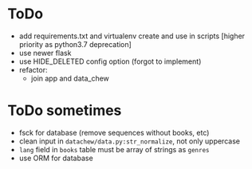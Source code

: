# ToDo

- add requirements.txt and virtualenv create and use in scripts [higher priority as python3.7 deprecation]
- use newer flask
- use HIDE_DELETED config option (forgot to implement)
- refactor:
  - join app and data_chew

# ToDo sometimes

- fsck for database (remove sequences without books, etc)
- clean input in `datachew/data.py:str_normalize`, not only uppercase
- `lang` field in `books` table must be array of strings as `genres`
- use ORM for database
